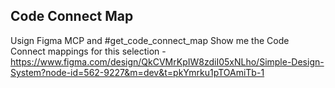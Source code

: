 ## Code Connect Map

Usign Figma MCP and #get_code_connect_map  Show me the Code Connect mappings for this selection - 
https://www.figma.com/design/QkCVMrKpIW8zdiI05xNLho/Simple-Design-System?node-id=562-9227&m=dev&t=pkYmrku1pTOAmiTb-1